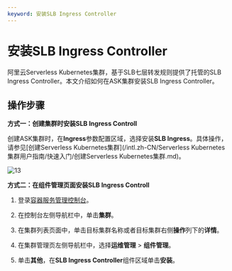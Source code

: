 ```yaml
---
keyword: 安装SLB Ingress Controller
---
```


# 安装SLB Ingress Controller

阿里云Serverless Kubernetes集群，基于SLB七层转发规则提供了托管的SLB Ingress Controller。本文介绍如何在ASK集群安装SLB Ingress Controller。

## 操作步骤

**方式一：创建集群时安装SLB Ingress Controll**

创建ASK集群时，在**Ingress**参数配置区域，选择安装**SLB Ingress**。具体操作，请参见[创建Serverless Kubernetes集群](/intl.zh-CN/Serverless Kubernetes集群用户指南/快速入门/创建Serverless Kubernetes集群.md)。

![13](https://static-aliyun-doc.oss-accelerate.aliyuncs.com/assets/img/zh-CN/1298094161/p245467.png)

**方式二：在组件管理页面安装SLB Ingress Controll**

1.  登录[容器服务管理控制台](https://cs.console.aliyun.com)。

2.  在控制台左侧导航栏中，单击**集群**。

3.  在集群列表页面中，单击目标集群名称或者目标集群右侧**操作**列下的**详情**。

4.  在集群管理页左侧导航栏中，选择**运维管理** \> **组件管理**。

5.  单击**其他**，在**SLB Ingress Controller**组件区域单击**安装**。


